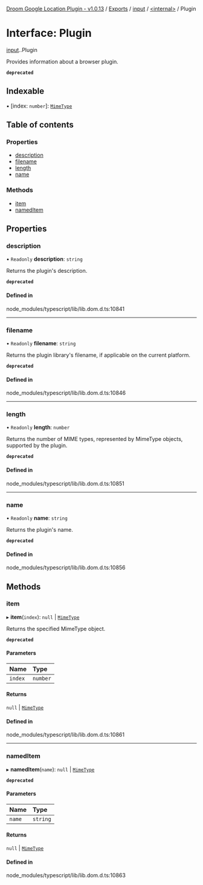 [Droom Google Location Plugin - v1.0.13](../README.md) / [Exports](../modules.md) / [input](../modules/input.md) / [<internal\>](../modules/input._internal_.md) / Plugin

# Interface: Plugin

[input](../modules/input.md).[<internal>](../modules/input._internal_.md).Plugin

Provides information about a browser plugin.

**`deprecated`**

## Indexable

▪ [index: `number`]: [`MimeType`](../modules/input._internal_.md#mimetype)

## Table of contents

### Properties

- [description](input._internal_.Plugin.md#description)
- [filename](input._internal_.Plugin.md#filename)
- [length](input._internal_.Plugin.md#length)
- [name](input._internal_.Plugin.md#name)

### Methods

- [item](input._internal_.Plugin.md#item)
- [namedItem](input._internal_.Plugin.md#nameditem)

## Properties

### description

• `Readonly` **description**: `string`

Returns the plugin's description.

**`deprecated`**

#### Defined in

node_modules/typescript/lib/lib.dom.d.ts:10841

___

### filename

• `Readonly` **filename**: `string`

Returns the plugin library's filename, if applicable on the current platform.

**`deprecated`**

#### Defined in

node_modules/typescript/lib/lib.dom.d.ts:10846

___

### length

• `Readonly` **length**: `number`

Returns the number of MIME types, represented by MimeType objects, supported by the plugin.

**`deprecated`**

#### Defined in

node_modules/typescript/lib/lib.dom.d.ts:10851

___

### name

• `Readonly` **name**: `string`

Returns the plugin's name.

**`deprecated`**

#### Defined in

node_modules/typescript/lib/lib.dom.d.ts:10856

## Methods

### item

▸ **item**(`index`): ``null`` \| [`MimeType`](../modules/input._internal_.md#mimetype)

Returns the specified MimeType object.

**`deprecated`**

#### Parameters

| Name | Type |
| :------ | :------ |
| `index` | `number` |

#### Returns

``null`` \| [`MimeType`](../modules/input._internal_.md#mimetype)

#### Defined in

node_modules/typescript/lib/lib.dom.d.ts:10861

___

### namedItem

▸ **namedItem**(`name`): ``null`` \| [`MimeType`](../modules/input._internal_.md#mimetype)

**`deprecated`**

#### Parameters

| Name | Type |
| :------ | :------ |
| `name` | `string` |

#### Returns

``null`` \| [`MimeType`](../modules/input._internal_.md#mimetype)

#### Defined in

node_modules/typescript/lib/lib.dom.d.ts:10863
